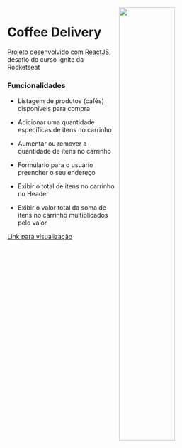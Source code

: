 <img align="right" width="50%" src="https://user-images.githubusercontent.com/105234877/183103136-68733a64-1b13-49a6-98d9-93c288cc2051.svg" />
<h1 align="left">Coffee Delivery</h1>
<p>Projeto desenvolvido com ReactJS, desafio do curso Ignite da Rocketseat</p>
<h3>Funcionalidades</h3>

- Listagem de produtos (cafés) disponíveis para compra

- Adicionar uma quantidade específicas de itens no carrinho

- Aumentar ou remover a quantidade de itens no carrinho

- Formulário para o usuário preencher o seu endereço

- Exibir o total de itens no carrinho no Header

- Exibir o valor total da soma de itens no carrinho multiplicados pelo valor

<p><a href="http://frewsdev.tech/coffee-delivery" target="_BLANK">Link para visualização</a><p>
